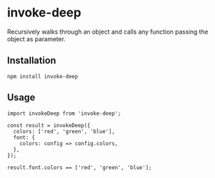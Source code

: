 # invoke-deep

Recursively walks through an object and calls any function passing the object as parameter.

## Installation

```
npm install invoke-deep
```

## Usage

```
import invokeDeep from 'invoke-deep';

const result = invokeDeep({
  colors: ['red', 'green', 'blue'],
  font: {
    colors: config => config.colors,
  },
});

result.font.colors == ['red', 'green', 'blue'];
```
